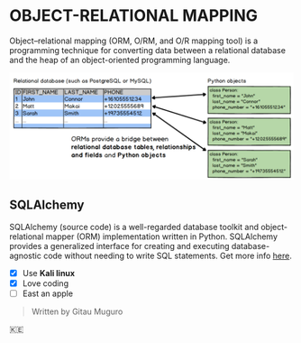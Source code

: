 # OBJECT-RELATIONAL MAPPING
Object–relational mapping (ORM, O/RM, and O/R mapping tool)  is a programming technique for converting
data between a relational database and the heap of an object-oriented programming language.

![Image depicting object-relational mapping](image/orm.png)

## SQLAlchemy
SQLAlchemy (source code) is a well-regarded database toolkit and object-relational mapper (ORM) implementation written in Python.
SQLAlchemy provides a generalized interface for creating and executing database-agnostic code without needing to write SQL statements.
Get more info [here](https://www.fullstackpython.com/sqlalchemy.html).


- [x] Use **Kali linux**
- [x] Love coding
- [ ] East an apple 
> Written by Gitau Muguro

:kenya:
